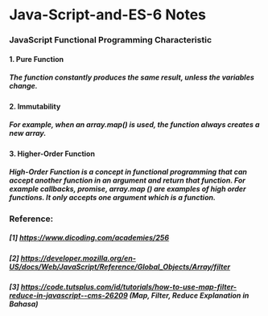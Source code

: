 # Java-Script-and-ES-6 Notes

### JavaScript Functional Programming Characteristic
#### 1. Pure Function 
##### The function constantly produces the same result, unless the variables change.
#### 2. Immutability 
##### For example, when an array.map() is used, the function always creates a new array.
#### 3. Higher-Order Function
##### High-Order Function is a concept in functional programming that can accept another function in an argument and return that function. For example callbacks, promise, array.map () are examples of high order functions. It only accepts one argument which is a function.

### Reference:
##### [1] https://www.dicoding.com/academies/256
##### [2] https://developer.mozilla.org/en-US/docs/Web/JavaScript/Reference/Global_Objects/Array/filter
##### [3] https://code.tutsplus.com/id/tutorials/how-to-use-map-filter-reduce-in-javascript--cms-26209 (Map, Filter, Reduce Explanation in Bahasa)
